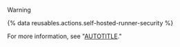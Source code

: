 > [!WARNING]
> {% data reusables.actions.self-hosted-runner-security %}
>
> For more information, see "[AUTOTITLE](/actions/hosting-your-own-runners/managing-self-hosted-runners/about-self-hosted-runners#self-hosted-runner-security-with-public-repositories)."
